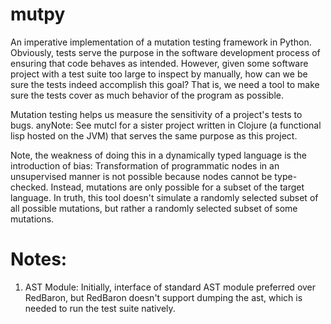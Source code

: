 # mutpy

An imperative implementation of a mutation testing framework in Python. Obviously, tests serve the purpose in the software development process of ensuring that code behaves as intended. However, given some software project with a test suite too large to inspect by manually, how can we be sure the tests indeed accomplish this goal? That is, we need a tool to make sure the tests cover as much behavior of the program as possible.

Mutation testing helps us measure the sensitivity of a project's tests to bugs.
anyNote: See mutcl for a sister project written in Clojure (a functional lisp hosted on the JVM) that serves the same purpose as this project.

Note, the weakness of doing this in a dynamically typed language is the introduction of bias: Transformation of programmatic nodes in an unsupervised manner is not possible because nodes cannot be type-checked. Instead, mutations are only possible for a subset of the target language. In truth, this tool doesn't simulate a randomly selected subset of all possible mutations, but rather a randomly selected subset of some mutations.

# Notes:
1. AST Module: Initially, interface of standard AST module preferred over RedBaron, but RedBaron doesn't support dumping the ast, which is needed to run the test suite natively.
